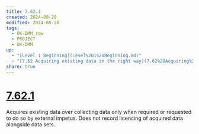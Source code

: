 ```yaml
---
title: 7.62.1
created: 2024-08-28
modified: 2024-08-28
tags:
  - UK-DMM_row
  - PROJECT
  - UK-DMM
up:
  - "[Level 1 Beginning](Level%201%20Beginning.md)"
  - "[7.62 Acquiring existing data in the right way](7.62%20Acquiring%20existing%20data%20in%20the%20right%20way.md)"
share: true
---
```

# [7.62.1](7.62.1.md)

Acquires existing data over collecting data only when required or requested to do so by external impetus. Does not record licencing of acquired data alongside data sets.
